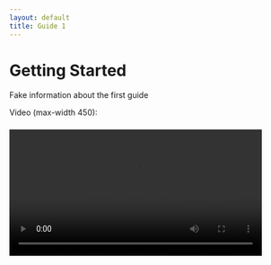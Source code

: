 ```yaml
---
layout: default
title: Guide 1
---
```


# Getting Started

Fake information about the first guide

Video (max-width 450):

<!-- <video controls loop style="max-width:450px"> -->
<video controls loop style="width:100%; max-width:450px; padding:8px 0; outline:0;">
<source src="https://morpho-matters.github.io/hello-world/guides/resources/sample.mp4" type="video/mp4">
</video>
